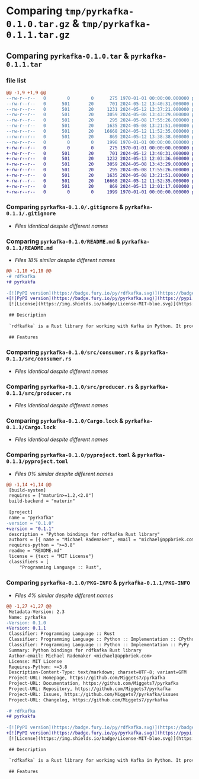 # Comparing `tmp/pyrkafka-0.1.0.tar.gz` & `tmp/pyrkafka-0.1.1.tar.gz`

## Comparing `pyrkafka-0.1.0.tar` & `pyrkafka-0.1.1.tar`

### file list

```diff
@@ -1,9 +1,9 @@
--rw-r--r--   0        0        0      275 1970-01-01 00:00:00.000000 pyrkafka-0.1.0/Cargo.toml
--rw-r--r--   0      501       20      701 2024-05-12 13:40:31.000000 pyrkafka-0.1.0/.gitignore
--rw-r--r--   0      501       20     1231 2024-05-12 13:37:21.000000 pyrkafka-0.1.0/README.md
--rw-r--r--   0      501       20     3059 2024-05-08 13:43:29.000000 pyrkafka-0.1.0/src/consumer.rs
--rw-r--r--   0      501       20      295 2024-05-08 17:55:26.000000 pyrkafka-0.1.0/src/lib.rs
--rw-r--r--   0      501       20     1635 2024-05-08 13:21:51.000000 pyrkafka-0.1.0/src/producer.rs
--rw-r--r--   0      501       20    16668 2024-05-12 11:52:35.000000 pyrkafka-0.1.0/Cargo.lock
--rw-r--r--   0      501       20      869 2024-05-12 13:38:38.000000 pyrkafka-0.1.0/pyproject.toml
--rw-r--r--   0        0        0     1998 1970-01-01 00:00:00.000000 pyrkafka-0.1.0/PKG-INFO
+-rw-r--r--   0        0        0      275 1970-01-01 00:00:00.000000 pyrkafka-0.1.1/Cargo.toml
+-rw-r--r--   0      501       20      701 2024-05-12 13:40:31.000000 pyrkafka-0.1.1/.gitignore
+-rw-r--r--   0      501       20     1232 2024-05-13 12:03:36.000000 pyrkafka-0.1.1/README.md
+-rw-r--r--   0      501       20     3059 2024-05-08 13:43:29.000000 pyrkafka-0.1.1/src/consumer.rs
+-rw-r--r--   0      501       20      295 2024-05-08 17:55:26.000000 pyrkafka-0.1.1/src/lib.rs
+-rw-r--r--   0      501       20     1635 2024-05-08 13:21:51.000000 pyrkafka-0.1.1/src/producer.rs
+-rw-r--r--   0      501       20    16668 2024-05-12 11:52:35.000000 pyrkafka-0.1.1/Cargo.lock
+-rw-r--r--   0      501       20      869 2024-05-13 12:01:17.000000 pyrkafka-0.1.1/pyproject.toml
+-rw-r--r--   0        0        0     1999 1970-01-01 00:00:00.000000 pyrkafka-0.1.1/PKG-INFO
```

### Comparing `pyrkafka-0.1.0/.gitignore` & `pyrkafka-0.1.1/.gitignore`

 * *Files identical despite different names*

### Comparing `pyrkafka-0.1.0/README.md` & `pyrkafka-0.1.1/README.md`

 * *Files 18% similar despite different names*

```diff
@@ -1,10 +1,10 @@
-# rdfkafka
+# pyrkakfa
 
-[![PyPI version](https://badge.fury.io/py/rdfkafka.svg)](https://badge.fury.io/py/rdfkafka)
+[![PyPI version](https://badge.fury.io/py/pyrkafka.svg)](https://pypi.org/project/pyrkafka/)
 [![License](https://img.shields.io/badge/License-MIT-blue.svg)](https://opensource.org/licenses/MIT)
 
 ## Description
 
 `rdfkafka` is a Rust library for working with Kafka in Python. It provides a high-level interface for producing and consuming RDF data using the Kafka messaging system.
 
 ## Features
```

### Comparing `pyrkafka-0.1.0/src/consumer.rs` & `pyrkafka-0.1.1/src/consumer.rs`

 * *Files identical despite different names*

### Comparing `pyrkafka-0.1.0/src/producer.rs` & `pyrkafka-0.1.1/src/producer.rs`

 * *Files identical despite different names*

### Comparing `pyrkafka-0.1.0/Cargo.lock` & `pyrkafka-0.1.1/Cargo.lock`

 * *Files identical despite different names*

### Comparing `pyrkafka-0.1.0/pyproject.toml` & `pyrkafka-0.1.1/pyproject.toml`

 * *Files 0% similar despite different names*

```diff
@@ -1,14 +1,14 @@
 [build-system]
 requires = ["maturin>=1.2,<2.0"]
 build-backend = "maturin"
 
 [project]
 name = "pyrkafka"
-version = "0.1.0"
+version = "0.1.1"
 description = "Python bindings for rdfkafka Rust library"
 authors = [{ name = "Michael Rademaker", email = "michael@appbriek.com" }]
 requires-python = ">=3.8"
 readme = "README.md"
 license = {text = "MIT License"}
 classifiers = [
     "Programming Language :: Rust",
```

### Comparing `pyrkafka-0.1.0/PKG-INFO` & `pyrkafka-0.1.1/PKG-INFO`

 * *Files 4% similar despite different names*

```diff
@@ -1,27 +1,27 @@
 Metadata-Version: 2.3
 Name: pyrkafka
-Version: 0.1.0
+Version: 0.1.1
 Classifier: Programming Language :: Rust
 Classifier: Programming Language :: Python :: Implementation :: CPython
 Classifier: Programming Language :: Python :: Implementation :: PyPy
 Summary: Python bindings for rdfkafka Rust library
 Author-email: Michael Rademaker <michael@appbriek.com>
 License: MIT License
 Requires-Python: >=3.8
 Description-Content-Type: text/markdown; charset=UTF-8; variant=GFM
 Project-URL: Homepage, https://github.com/Miggets7/pyrkafka
 Project-URL: Documentation, https://github.com/Miggets7/pyrkafka
 Project-URL: Repository, https://github.com/Miggets7/pyrkafka
 Project-URL: Issues, https://github.com/Miggets7/pyrkafka/issues
 Project-URL: Changelog, https://github.com/Miggets7/pyrkafka
 
-# rdfkafka
+# pyrkakfa
 
-[![PyPI version](https://badge.fury.io/py/rdfkafka.svg)](https://badge.fury.io/py/rdfkafka)
+[![PyPI version](https://badge.fury.io/py/pyrkafka.svg)](https://pypi.org/project/pyrkafka/)
 [![License](https://img.shields.io/badge/License-MIT-blue.svg)](https://opensource.org/licenses/MIT)
 
 ## Description
 
 `rdfkafka` is a Rust library for working with Kafka in Python. It provides a high-level interface for producing and consuming RDF data using the Kafka messaging system.
 
 ## Features
```

